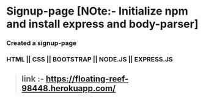 # Signup-page [NOte:- Initialize npm and install express and body-parser]
### Created a signup-page
###  HTML || CSS || BOOTSTRAP || NODE.JS || EXPRESS.JS
> ##  link :- https://floating-reef-98448.herokuapp.com/

